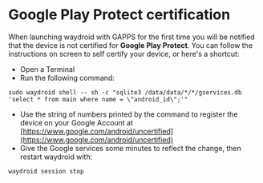 # Google Play Protect certification

When launching waydroid with GAPPS for the first time you will be notified that the device is not certified for **Google Play Protect**.
You can follow the instructions on screen to self certify your device, or here's a shortcut:

* Open a Terminal
* Run the following command:
```
sudo waydroid shell -- sh -c "sqlite3 /data/data/*/*/gservices.db 'select * from main where name = \"android_id\";'"
```
* Use the string of numbers printed by the command to register the device on your Google Account at [https://www.google.com/android/uncertified](https://www.google.com/android/uncertified)
* Give the Google services some minutes to reflect the change, then restart waydroid with:
```
waydroid session stop
```
